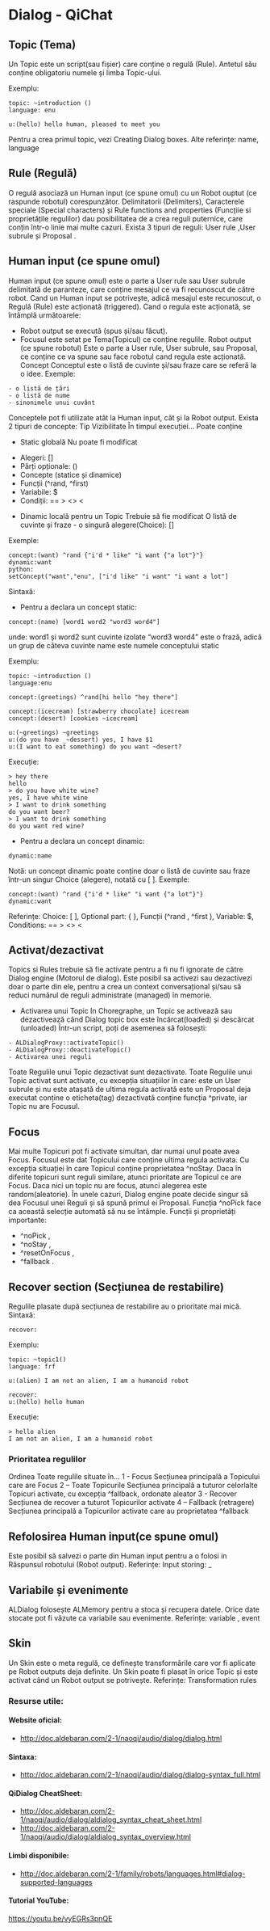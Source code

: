 # Dialog - QiChat 


## Topic (Tema)
Un Topic este un script(sau fișier) care conține o regulă (Rule).
Antetul său conține obligatoriu numele și limba Topic-ului.

Exemplu:
```
topic: ~introduction ()
language: enu

u:(hello) hello human, pleased to meet you
```
Pentru a crea primul topic, vezi Creating Dialog boxes.
Alte referințe:  name,  language

## Rule (Regulă)

O regulă asociază un Human input (ce spune omul) cu un Robot ouptut (ce raspunde robotul) corespunzător.
Delimitatorii (Delimiters), Caracterele speciale (Special characters) și Rule functions and properties (Funcțiie si proprietățile regulilor) dau posibilitatea de a crea reguli puternice, care conțin într-o linie mai multe cazuri.
Exista 3 tipuri de reguli: User rule ,User subrule și Proposal . 



## Human input (ce spune omul)
Human input (ce spune omul) este o parte a User rule sau User subrule delimitată de paranteze, care conține mesajul ce va fi recunoscut de către robot.
Cand un Human input se potrivește, adică mesajul este recunoscut, o Regulă (Rule) este acționată (triggered).
Cand o regula este acționată, se întâmplă următoarele:
- Robot output se execută (spus și/sau făcut).
- Focusul este setat pe Tema(Topicul) ce conține regulile.
Robot output (ce spune robotul)
Este o parte a User rule, User subrule, sau Proposal, ce conține ce va spune sau face robotul cand regula este acționată. 
Concept
Conceptul este o listă de cuvinte și/sau fraze care se referă la o idee.
Exemple:
```
- o listă de țări
- o listă de nume
- sinonimele unui cuvânt
```
Conceptele pot fi utilizate atât la Human input, cât și la Robot output.
Exista 2 tipuri de concepte:
Tip
Vizibilitate
În timpul execuției...
Poate conține
* Static
globală
Nu poate fi modificat
- Alegeri: []
- Părți opționale: ()
- Concepte (statice și dinamice)
- Funcții (^rand, ^first)
- Variabile: $
- Condiții:  == > <> <
* Dinamic
locală pentru un Topic
Trebuie să fie modificat
O listă de cuvinte și fraze - o singură alegere(Choice): []


Exemple:
```
concept:(want) ^rand {"i'd * like" "i want {"a lot"}"}
dynamic:want
python:
setConcept("want","enu", ["i'd like" "i want" "i want a lot"]
```
Sintaxă:
- Pentru a declara un concept static:
```
concept:(name) [word1 word2 "word3 word4"]
```

unde:
word1 și word2 sunt cuvinte izolate
“word3 word4” este o frază, adică un grup de câteva cuvinte
name este numele conceptului static

Exemplu:
```
topic: ~introduction ()
language:enu

concept:(greetings) ^rand[hi hello "hey there"]

concept:(icecream) [strawberry chocolate] icecream
concept:(desert) [cookies ~icecream]

u:(~greetings) ~greetings
u:(do you have _~dessert) yes, I have $1
u:(I want to eat something) do you want ~desert?
```

Execuție:
```
> hey there
hello
> do you have white wine?
yes, I have white wine
> I want to drink something
do you want beer?
> I want to drink something
do you want red wine?
```




- Pentru a declara un concept dinamic:
```
dynamic:name
```
Notă: un concept dinamic poate conține doar o listă de cuvinte sau fraze într-un singur Choice (alegere), notată cu [ ].
Exemple:
```
concept:(want) ^rand {"i'd * like" "i want {"a lot"}"}
dynamic:want
```

Referințe: Choice: [ ], Optional part: { }, Funcții (^rand , ^first ), Variable: $, Conditions: == > <> <

## Activat/dezactivat
Topics si Rules trebuie să fie activate pentru a fi nu fi ignorate de către Dialog engine (Motorul de dialog). 
Este posibil sa activezi sau dezactivezi doar o parte din ele, pentru a crea un context conversațional și/sau să reduci numărul de reguli administrate (managed) în memorie.
- Activarea unui Topic
In Choregraphe, un Topic se activează sau dezactivează când Dialog topic box este încărcat(loaded) și descărcat (unloaded)
Într-un script, poți de asemenea să folosești:
```
- ALDialogProxy::activateTopic()
- ALDialogProxy::deactivateTopic()
- Activarea unei reguli
```
Toate Regulile unui Topic dezactivat sunt dezactivate.
Toate Regulile unui Topic activat sunt activate, cu excepția situațiilor în care:
este un User subrule și nu este atașată de ultima regula activată
este un Proposal deja executat
conține o eticheta(tag) dezactivată
conține funcția ^private, iar Topic nu are Focusul.

## Focus
Mai multe Topicuri pot fi activate simultan, dar numai unul poate avea Focus.
Focusul este dat Topicului care conține ultima regula activata. Cu excepția situației în care Topicul conține proprietatea ^noStay.
Daca în diferite topicuri sunt reguli similare, atunci prioritate are Topicul ce are Focus.
Daca nici un topic nu are focus, atunci alegerea este random(aleatorie).
În unele cazuri, Dialog engine poate decide singur să dea Focusul unei Reguli și să spună primul ei Proposal. 
Funcția ^noPick face ca această selecție automată să nu se întâmple.
Funcții și proprietăți importante:
- ^noPick ,
- ^noStay ,
- ^resetOnFocus ,
- ^fallback .

## Recover section (Secțiunea de restabilire)
Regulile plasate după secțiunea de restabilire au o prioritate mai mică.
Sintaxă:
```
recover:
```
Exemplu:

```
topic: ~topic1()
language: frf

u:(alien) I am not an alien, I am a humanoid robot

recover:
u:(hello) hello human
```

Execuție:
```
> hello alien
I am not an alien, I am a humanoid robot
```

### Prioritatea regulilor
Ordinea
Toate regulile situate în...
1 - Focus
Secțiunea principală a Topicului care are Focus
2 – Toate Topicurile
Secțiunea principală a tuturor celorlalte Topicuri activate, cu excepția ^fallback, ordonate aleator 
3 - Recover
Secțiunea de recover a tuturot Topicurilor activate
4 – Fallback (retragere)
Secțiunea principală a Topicurilor activate care au proprietatea ^fallback 

## Refolosirea Human input(ce spune omul)
Este posibil să salvezi o parte din Human input pentru a o folosi in Răspunsul robotului (Robot output).
Referințe:  Input storing: _ 


## Variabile și evenimente
ALDialog folosește ALMemory pentru a stoca și recupera datele.
Orice date stocate pot fi văzute ca variabile sau evenimente.
Referințe: variable , event 
 
## Skin 
Un Skin este o meta regulă, ce definește transformările care vor fi aplicate pe Robot outputs deja definite.
Un Skin poate fi plasat în orice Topic și este activat când un Robot output se potrivește.
Referințe: Transformation rules
 

### Resurse utile:
#### Website oficial:
- http://doc.aldebaran.com/2-1/naoqi/audio/dialog/dialog.html
#### Sintaxa:
- http://doc.aldebaran.com/2-1/naoqi/audio/dialog/dialog-syntax_full.html
#### QiDialog CheatSheet:
* http://doc.aldebaran.com/2-1/naoqi/audio/dialog/aldialog_syntax_cheat_sheet.html
* http://doc.aldebaran.com/2-1/naoqi/audio/dialog/aldialog_syntax_overview.html
#### Limbi disponibile:
- http://doc.aldebaran.com/2-1/family/robots/languages.html#dialog-supported-languages
#### Tutorial YouTube:
https://youtu.be/vyEGRs3pnQE
